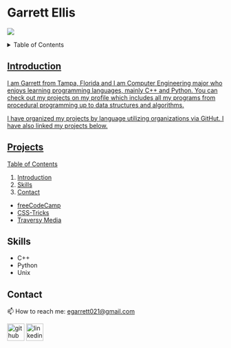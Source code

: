 # Garrett Ellis
![](https://i.pinimg.com/736x/7c/a6/5e/7ca65ee68c6dc513193d966799224901.jpg)

<details>
<summary>Table of Contents</summary>
<ol>
  <li>
    <a href='#introduction'>Introduction</a>
  </li>
  <li>
    <a href='#skills'>Skills</a>
  </li>
  <li>
    <a href='#Contact'>Contact</ol>
</details>

## Introduction
I am Garrett from Tampa, Florida and I am Computer Engineering major who enjoys learning programming languages, mainly C++ and Python. You can check out my projects on my profile which includes all my programs from procedural programming up to data structures and algorithms.

I have organized my projects by language utilizing organizations via GitHut.  I have also linked my projects below.

## Projects

<div>
<summary>Table of Contents</summary>
<ol><li><a href='#introduction'>Introduction</a></li>
<li><a href='#skills'>Skills</li>
<li><a href='#Contact'>Contact</ol>
  <ul>
    <li>
      <a href="https://www.freecodecamp.org/" target="_blank">freeCodeCamp</a>
    </li>
    <li>
      <a href="https://css-tricks.com/" target="_blank">CSS-Tricks</a>
    </li>
    <li>
      <a href="https://www.traversymedia.com/" target="_blank">Traversy Media</a>
    </li>
  </ul>
</div>

## Skills
 - C++
 - Python
 - Unix

## Contact
📫 How to reach me: egarrett021@gmail.com 


[<img src='https://cdn.jsdelivr.net/npm/simple-icons@3.0.1/icons/github.svg' alt='github' height='40'>](https://github.com/@garrettbovo)  [<img src='https://cdn.jsdelivr.net/npm/simple-icons@3.0.1/icons/linkedin.svg' alt='linkedin' height='40'>](https://www.linkedin.com/in/garrett-ellis-740b202a6/)  
